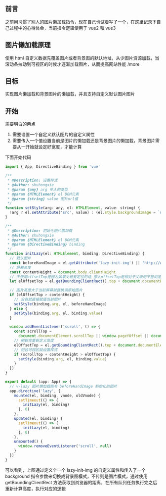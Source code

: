 ## 前言

之前用习惯了别人的图片懒加载指令，现在自己也试着写了一个，在这里记录下自己过程中的心得体会，当前指令逻辑使用于 vue2 和 vue3

## 图片懒加载原理

使用 html 自定义数据先覆盖图片或者背景图的默认地址，从少图片资源加载，当滚动条拉动到可视区的时候才逐渐加载图片，从而提高网站性能
/more

## 目标

实现图片懒加载和背景图片的懒加载，并且支持自定义默认图片图片

## 开始

需要明白的两点

1. 需要设置一个自定义默认图片的自定义属性
2. 需要传入一个值设置当前是图片的懒加载还是背景图片的懒加载，背景图片需要从一开始就设定好宽度，才能计算

下面开始代码

```js
import { App, DirectiveBinding } from 'vue'

/**
 * @Description: 设置样式
 * @Author: shuhongxie
 * @param {any} arg 传入的类型
 * @param {HTMLElement} el DOM元素
 * @param {string} value 图片url值
 */
function setStyle(arg: any, el: HTMLElement, value: string) {
  !arg ? el.setAttribute('src', value) : (el.style.backgroundImage = `url("${value}")`)
}

/**
 * @Description: 初始化图片懒加载
 * @Author: shuhongxie
 * @param {HTMLElement} el DOM元素
 * @param {DirectiveBinding} binding
 */
function initLazy(el: HTMLElement, binding: DirectiveBinding) {
  // 默认图片
  const beforeHandImage = el.getAttribute('lazy-init-img') || 'http://www.ay1.cc/img?w=300&h=300'
  // 屏幕高度
  const contentHeight = document.body.clientHeight
  // 不使用offsetTop是因为如果父级有定位的话 那么offsetTop是相对于父级而不是浏览器窗口
  let elOffsetTop = el.getBoundingClientRect().top + document.documentElement.scrollTop

  // 图片高度大于当前屏幕就替换调原始图片
  if (elOffsetTop > contentHeight) {
    // 没有就直接赋值当前图片
    setStyle(binding.arg, el, beforeHandImage)
  } else {
    setStyle(binding.arg, el, binding.value)
  }

  window.addEventListener('scroll', () => {
    const scrollTop =
      document.documentElement.scrollTop || window.pageYOffset || document.body.scrollTop
    // 刷新完重新定义高度
    elOffsetTop = el.getBoundingClientRect().top + document.documentElement.scrollTop
    // 到达可视区就设置样式
    if (scrollTop + contentHeight > elOffsetTop) {
      setStyle(binding.arg, el, binding.value)
    }
  })
}

export default (app: App) => {
  // v-lazy 图片懒加载指令 beforeHandImage 初始化的图片
  app.directive('lazy', {
    mounted(el, binding, vnode, oldVnode) {
      setTimeout(() => {
        initLazy(el, binding)
      }, 0)
    },
    updated(el, binding) {
      setTimeout(() => {
        initLazy(el, binding)
      }, 0)
    },
    unmounted() {
      window.removeEventListener('scroll', null)
    }
  })
}
```

可以看到，上图通过定义个一个 lazy-init-img 的自定义属性和传入了一个 background 指令参数来切换成背景图模式，不传则是图片模式，通过使用
getBoundingClientRect 方法获取到浏览器的距离，在所有队列任务执行完之后重新计算高度，执行对应的逻辑
